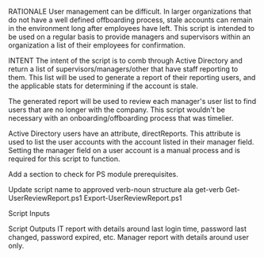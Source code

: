 RATIONALE
User management can be difficult. In larger organizations that do not have a well defined offboarding process, stale accounts can remain in the environment long after employees have left. This script is intended to be used on a regular basis to provide managers and supervisors within an organization a list of their employees for confirmation.

INTENT
The intent of the script is to comb through Active Directory and return a list of supervisors/managers/other that have staff reporting to them.
This list will be used to generate a report of their reporting users, and the applicable stats for determining if the account is stale.

The generated report will be used to review each manager's user list to find users that are no longer with the company.
This script wouldn't be necessary with an onboarding/offboarding process that was timelier.


Active Directory users have an attribute, directReports. This attribute is used to list the user accounts with the account listed in their manager field.
Setting the manager field on a user account is a manual process and is required for this script to function.

Add a section to check for PS module prerequisites.

Update script name to approved verb-noun structure ala get-verb
Get-UserReviewReport.ps1
Export-UserReviewReport.ps1



Script Inputs


Script Outputs
IT report with details around last login time, password last changed, password expired, etc.
Manager report with details around user only.